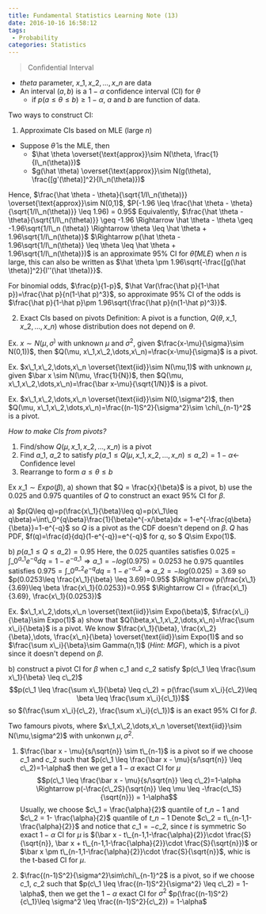 ```yaml
---
title: Fundamental Statistics Learning Note (13)
date: 2016-10-16 16:58:12
tags:
 - Probability
categories: Statistics
---
```


> Confidential Interval

<!---more--->

 - $theta$ parameter, $x\_1,x\_2,\dots,x\_n$ are data 
 - An interval $(a,b)$ is a $1-\alpha$ confidence interval (CI) for $\theta$ 
   * if $p(a\leq \theta \leq b)\geq 1-\alpha$, $a$ and $b$ are function of data.

Two ways to construct CI:
 1. Approximate CIs based on MLE (large $n$)
   - Suppose $\hat \theta$ is the MLE, then
      * $\hat \theta \overset{\text{approx}}\sim N(\theta, \frac{1}{I\_n(\theta)})$
      * $g(\hat \theta) \overset{\text{approx}}\sim N(g(\theta), \frac{[g'(\theta)]^2}{I\_n(\theta)})$

Hence, $\frac{\hat \theta - \theta}{\sqrt{1/I\_n(\theta)}} \overset{\text{approx}}\sim N(0,1)$, $P(-1.96 \leq \frac{\hat \theta - \theta}{\sqrt{1/I\_n(\theta)}} \leq 1.96) = 0.95$
Equivalently, $\frac{\hat \theta - \theta}{\sqrt{1/I\_n(\theta)}} \geq -1.96 \Rightarrow \hat \theta - \theta \geq -1.96\sqrt{1/I\_n (\theta)} \Rightarrow \theta \leq \hat \theta + 1.96\sqrt{1/I\_n(\theta)}$
$\Rightarrow p(\hat \theta - 1.96\sqrt{1/I\_n(\theta)} \leq \theta \leq \hat \theta + 1.96\sqrt{1/I\_n(\theta)})$ is an approximate $95\%$ CI for $\hat \theta(MLE)$ when $n$ is large, this can also be written as $\hat \theta \pm 1.96\sqrt{-\frac{[g(\hat \theta)]^2}{l''(\hat \theta)}}$.

For binomial odds, $\frac{p}{1-p}$, $\hat Var(\frac{\hat p}{1-\hat p})=\frac{\hat p}{n(1-\hat p)^3}$, so approximate $95\%$ CI of the odds is $\frac{\hat p}{1-\hat p}\pm 1.96\sqrt{\frac{\hat p}{n(1-\hat p)^3}}$.

2. Exact CIs based on pivots
Definition: A pivot is a function, $Q(\theta, x\_1,x\_2,\dots,x\_n)$ whose distribution does not depend on $\theta$.

Ex. $x\sim N(\mu, \sigma^)$ with unknown $\mu$ and $\sigma^2$, given $\frac{x-\mu}{\sigma}\sim N(0,1))$, then $Q(\mu, x\_1,x\_2,\dots,x\_n)=\frac{x-\mu}{\sigma}$ is a pivot.

Ex. $x\_1,x\_2,\dots,x\_n \overset{\text{iid}}\sim N(\mu,1)$ with unknown $\mu$, given $\bar x \sim N(\mu, \frac{1}{N})$, then $Q(\mu, x\_1,x\_2,\dots,x\_n)=\frac{\bar x-\mu}{\sqrt{1/N}}$ is a pivot.

Ex. $x\_1,x\_2,\dots,x\_n \overset{\text{iid}}\sim N(0,\sigma^2)$, then $Q(\mu, x\_1,x\_2,\dots,x\_n)=\frac{(n-1)S^2}{\sigma^2}\sim \chi\_{n-1}^2$ is a pivot.

*How to make CIs from pivots?*
1. Find/show $Q(\mu, x\_1,x\_2,\dots,x\_n)$ is a pivot
2. Find $a\_1$, $a\_2$ to satisfy $p(a\_1\leq Q(\mu, x\_1,x\_2,\dots,x\_n) \leq a\_2) = 1-\alpha \leftarrow$ Confidence level
3. Rearrange to form $a\leq \theta \leq b$

Ex $x\_1 \sim Expo(\beta)$, a) shown that $Q = \frac{x}{\beta}$ is a pivot, b) use the 0.025 and 0.975 quantiles of $Q$ to construct an exact $95\%$ CI for $\beta$.

a) $p(Q\leq q)=p(\frac{x\_1}{\beta}\leq q)=p(x\_1\leq q\beta)=\int\_0^{q\beta}\frac{1}{\beta}e^{-x/\beta}dx = 1-e^{-\frac{q\beta}{\beta}}=1-e^{-q}$
so $Q$ is a pivot as the CDF doesn't depend on $\beta$.
$Q$ has PDF, $f(q)=\frac{d}{dq}(1-e^{-q})=e^{-q}$ for $q$, so $ Q\sim Expo(1)$.

b) $p(a\_1\leq Q \leq a\_2)=0.95$
Here, the 0.025 quantiles satisfies $0.025 = \int\_0^{a\_1}e^{-q}dq = 1-e^{-a\_1}\Rightarrow a\_1 = -log(0.975) = 0.0253$
he 0.975 quantiles satisfies $0.975 = \int\_0^{a\_2}e^{-q}dq = 1-e^{-a\_2}\Rightarrow a\_2 = -log(0.025) = 3.69$
so $p(0.0253\leq \frac{x\_1}{\beta} \leq 3.69)=0.95$
$\Rightarrow p(\frac{x\_1}{3.69}\leq \beta \frac{x\_1}{0.0253})=0.95$
$\Rightarrow CI = (\frac{x\_1}{3.69}, \frac{x\_1}{0.0253})$

Ex. $x\_1,x\_2,\dots,x\_n \overset{\text{iid}}\sim Expo(\beta)$, $\frac{x\_i}{\beta}\sim Expo(1)$
a) show that $Q(\beta,x\_1,x\_2,\dots,x\_n)=\frac{\sum x\_i}{\beta}$ is a pivot. 
We know $\frac{x\_1}{\beta}, \frac{x\_2}{\beta},\dots, \frac{x\_n}{\beta} \overset{\text{iid}}\sim Expo(1)$ and so $\frac{\sum x\_i}{\beta}\sim Gamma(n,1)$ (*Hint: MGF*), which is a pivot since it doesn't depend on $\beta$.

b) construct a pivot CI for $\beta$ when $c\_1$ and $c\_2$ satisfy $p(c\_1 \leq \frac{\sum x\_1}{\beta} \leq c\_2)$
$$p(c\_1 \leq \frac{\sum x\_1}{\beta} \leq c\_2) = p(\frac{\sum x\_i}{c\_2}\leq \beta \leq \frac{\sum x\_i}{c\_1})$$
so $(\frac{\sum x\_i}{c\_2}, \frac{\sum x\_i}{c\_1})$ is an exact 95% CI for $\beta$.

Two famours pivots, where  $x\_1,x\_2,\dots,x\_n \overset{\text{iid}}\sim N(\mu,\sigma^2)$ with unkonwn $\mu, \sigma^2$.
1) $\frac{\bar x - \mu}{s/\sqrt{n}} \sim t\_{n-1}$ is a pivot
so if we choose $c\_1$ and $c\_2$ such that $p(c\_1 \leq \frac{\bar x - \mu}{s/\sqrt{n}} \leq c\_2)=1-\alpha$
then we get a $1-\alpha$ exact CI for $\mu$
$$p(c\_1 \leq \frac{\bar x - \mu}{s/\sqrt{n}} \leq c\_2)=1-\alpha \Rightarrow p(-\frac{c\_2S}{\sqrt{n}} \leq \mu \leq -\frac{c\_1S}{\sqrt{n}}) = 1-\alpha$$
Usually, we choose $c\_1 = \frac{\alpha}{2}$ quantile of $t\_{n-1}$ and $c\_2 = 1- \frac{\alpha}{2}$ quantile of $t\_{n-1}$
Denote  $c\_2 = t\_{n-1,1-\frac{\alpha}{2}}$ and notice that  $c\_1 = -c\_2$, since $t$ is symmetric
So exact $1-\alpha$ CI for $\mu$ is $(\bar x - t\_{n-1,1-\frac{\alpha}{2}}\cdot \frac{S}{\sqrt{n}}, \bar x + t\_{n-1,1-\frac{\alpha}{2}}\cdot \frac{S}{\sqrt{n}})$ or $\bar x \pm  t\_{n-1,1-\frac{\alpha}{2}}\cdot \frac{S}{\sqrt{n}}$, whic is the t-based CI for $\mu$.

2) $\frac{(n-1)S^2}{\sigma^2}\sim\chi\_{n-1}^2$ is a pivot, so if we choose $c\_1$, $c\_2$ such that $p(c\_1 \leq \frac{(n-1)S^2}{\sigma^2} \leq c\_2) = 1-\alpha$, then we get the $1-\alpha$ exact CI for $\sigma^2$
$p(\frac{(n-1)S^2}{c\_1}\leq \sigma^2 \leq \frac{(n-1)S^2}{c\_2}) = 1-\alpha$
